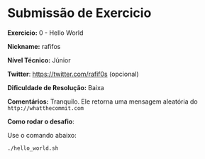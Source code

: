 # Submissão de Exercicio

**Exercicio:** 0 - Hello World

**Nickname:** rafifos

**Nível Técnico:** Júnior

**Twitter**: https://twitter.com/rafif0s (opcional)

**Dificuldade de Resolução:** Baixa

**Comentários:** Tranquilo. Ele retorna uma mensagem aleatória do `http://whatthecommit.com`

**Como rodar o desafio**:

Use o comando abaixo:

```shell-session
./hello_world.sh
```
